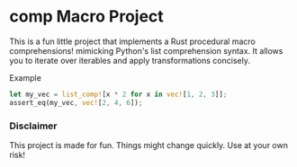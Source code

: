 # comp Macro Project

This is a fun little project that implements a Rust procedural macro comprehensions! mimicking Python's list comprehension syntax. It allows you to iterate over iterables and apply transformations concisely.

Example
```rust
let my_vec = list_comp![x * 2 for x in vec![1, 2, 3]];
assert_eq(my_vec, vec![2, 4, 6]);
```

### Disclaimer
This project is made for fun. Things might change quickly. Use at your own risk!